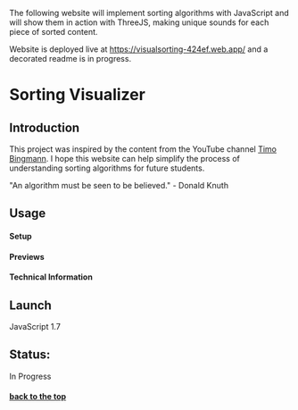 The following website will implement sorting algorithms with JavaScript and will show them in action with ThreeJS, making unique sounds for each piece of sorted content.

Website is deployed live at https://visualsorting-424ef.web.app/ and a decorated readme is in progress.

# <a name="title" /> Sorting Visualizer

## Introduction
This project was inspired by the content from the YouTube channel [Timo Bingmann](https://www.youtube.com/c/TimoBingmann/videos). I hope this website can help simplify the process of understanding sorting algorithms for future students.

"An algorithm must be seen to be believed." - Donald Knuth

## Usage

#### Setup

#### Previews

#### Technical Information 

## Launch
JavaScript 1.7 <br>

## Status: 

In Progress

#### [back to the top](#title)
